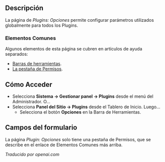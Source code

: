<!-- Filename: Help4.x:Plugin:_Options  / Display title: Plugin : Options -->

## Descripción

La página de *Plugins: Opciones* permite configurar parámetros utilizados globalmente para todos los Plugins.

### Elementos Comunes

Algunos elementos de esta página se cubren en artículos de ayuda separados:

* [Barras de herramientas](jdocmanual?article=help/common-elements/toolbars).
* [La pestaña de Permisos](jdocmanual?article=help/common-elements/edit-permissions).

## Cómo Acceder

- Selecciona **Sistema → Gestionar panel → Plugins** desde el menú del Administrador. O...
- Selecciona **Panel del Sitio → Plugins** desde el Tablero de Inicio. Luego...
  - Selecciona el botón **Opciones** en la Barra de Herramientas.

## Campos del formulario

La página *Plugin: Opciones* solo tiene una pestaña de Permisos, que se describe en el enlace de Elementos Comunes más arriba.

*Traducido por openai.com*

